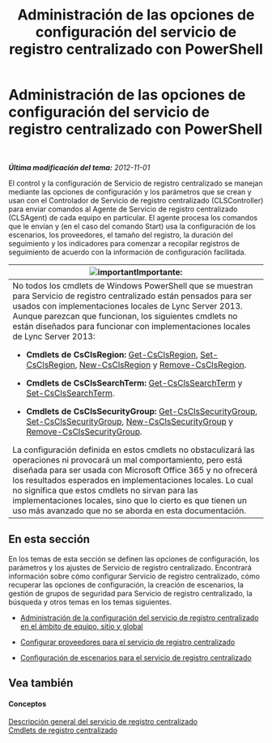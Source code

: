 ﻿---
title: Administración de las opciones de configuración del servicio de registro centralizado con PowerShell
TOCTitle: Administración de las opciones de configuración del servicio de registro centralizado con PowerShell
ms:assetid: f455c3aa-0061-413d-bdfb-a3e78f82723d
ms:mtpsurl: https://technet.microsoft.com/es-es/library/JJ721938(v=OCS.15)
ms:contentKeyID: 49889816
ms.date: 01/07/2017
mtps_version: v=OCS.15
ms.translationtype: HT
---

# Administración de las opciones de configuración del servicio de registro centralizado con PowerShell

 

_**Última modificación del tema:** 2012-11-01_

El control y la configuración de Servicio de registro centralizado se manejan mediante las opciones de configuración y los parámetros que se crean y usan con el Controlador de Servicio de registro centralizado (CLSController) para enviar comandos al Agente de Servicio de registro centralizado (CLSAgent) de cada equipo en particular. El agente procesa los comandos que le envían y (en el caso del comando Start) usa la configuración de los escenarios, los proveedores, el tamaño del registro, la duración del seguimiento y los indicadores para comenzar a recopilar registros de seguimiento de acuerdo con la información de configuración facilitada.

<table>
<colgroup>
<col style="width: 100%" />
</colgroup>
<thead>
<tr class="header">
<th><img src="images/Gg425917.important(OCS.15).gif" title="important" alt="important" />Importante:</th>
</tr>
</thead>
<tbody>
<tr class="odd">
<td>No todos los cmdlets de Windows PowerShell que se muestran para Servicio de registro centralizado están pensados para ser usados con implementaciones locales de Lync Server 2013. Aunque parezcan que funcionan, los siguientes cmdlets no están diseñados para funcionar con implementaciones locales de Lync Server 2013:
<ul>
<li><p><strong>Cmdlets de CsClsRegion:</strong> <a href="https://docs.microsoft.com/en-us/powershell/module/skype/Get-CsClsRegion">Get-CsClsRegion</a>, <a href="https://docs.microsoft.com/en-us/powershell/module/skype/Set-CsClsRegion">Set-CsClsRegion</a>, <a href="https://docs.microsoft.com/en-us/powershell/module/skype/New-CsClsRegion">New-CsClsRegion</a> y <a href="https://docs.microsoft.com/en-us/powershell/module/skype/Remove-CsClsRegion">Remove-CsClsRegion</a>.</p></li>
<li><p><strong>Cmdlets de CsClsSearchTerm:</strong> <a href="https://docs.microsoft.com/en-us/powershell/module/skype/Get-CsClsSearchTerm">Get-CsClsSearchTerm</a> y <a href="https://docs.microsoft.com/en-us/powershell/module/skype/Set-CsClsSearchTerm">Set-CsClsSearchTerm</a>.</p></li>
<li><p><strong>Cmdlets de CsClsSecurityGroup:</strong> <a href="https://docs.microsoft.com/en-us/powershell/module/skype/Get-CsClsSecurityGroup">Get-CsClsSecurityGroup</a>, <a href="https://docs.microsoft.com/en-us/powershell/module/skype/Set-CsClsSecurityGroup">Set-CsClsSecurityGroup</a>, <a href="https://docs.microsoft.com/en-us/powershell/module/skype/New-CsClsSecurityGroup">New-CsClsSecurityGroup</a> y <a href="https://docs.microsoft.com/en-us/powershell/module/skype/Remove-CsClsSecurityGroup">Remove-CsClsSecurityGroup</a>.</p></li>
</ul>
La configuración definida en estos cmdlets no obstaculizará las operaciones ni provocará un mal comportamiento, pero está diseñada para ser usada con Microsoft Office 365 y no ofrecerá los resultados esperados en implementaciones locales. Lo cual no significa que estos cmdlets no sirvan para las implementaciones locales, sino que lo cierto es que tienen un uso más avanzado que no se aborda en esta documentación.</td>
</tr>
</tbody>
</table>


## En esta sección

En los temas de esta sección se definen las opciones de configuración, los parámetros y los ajustes de Servicio de registro centralizado. Encontrará información sobre cómo configurar Servicio de registro centralizado, cómo recuperar las opciones de configuración, la creación de escenarios, la gestión de grupos de seguridad para Servicio de registro centralizado, la búsqueda y otros temas en los temas siguientes.

  - [Administración de la configuración del servicio de registro centralizado en el ámbito de equipo, sitio y global](lync-server-2013-managing-computer-site-and-global-centralized-logging-service-configuration.md)

  - [Configurar proveedores para el servicio de registro centralizado](lync-server-2013-configuring-providers-for-centralized-logging-service.md)

  - [Configuración de escenarios para el servicio de registro centralizado](lync-server-2013-configuring-scenarios-for-the-centralized-logging-service.md)

## Vea también

#### Conceptos

[Descripción general del servicio de registro centralizado](lync-server-2013-overview-of-the-centralized-logging-service.md)  
[Cmdlets de registro centralizado](lync-server-2013-centralized-logging-cmdlets.md)

